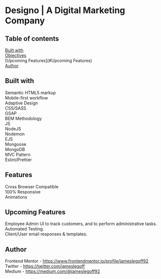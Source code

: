#  Designo | A Digital Marketing Company

## Table of contents
[Built with](#built-with)   
[Objectives](#objectives)  
[Upcoming Features](#Upcoming Features)  
[Author](#author)  

## Built with
Semantic HTML5 markup  
Mobile-first workflow  
Adaptive Design  
CSS/SASS  
GSAP  
BEM Methodology  
JS  
NodeJS    
Nodemon    
EJS    
Mongoose  
MongoDB  
MVC Pattern  
Eslint/Prettier  

## Features
Cross Browser Compatible   
100% Responsive  
Animations  

## Upcoming Features
Employee Admin UI to track customers, and to perform administrative tasks.  
Automated Testing.  
Client/User email responses & templates.  

## Author

Frontend Mentor - https://www.frontendmentor.io/profile/jameslegoff92  
Twitter - https://twitter.com/jameslegoff  
Medium - https://medium.com/@jameslegoff92  
